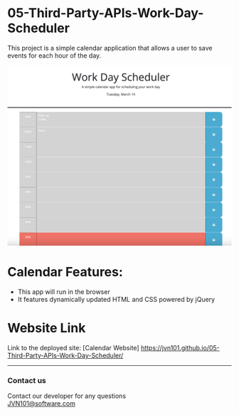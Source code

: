 # 05-Third-Party-APIs-Work-Day-Scheduler

This project is a simple calendar application that allows a user to save events for each hour of the day. 

![Calendar](04-Challenge/Assets/Calendar-screenshot.png) 


 
# Calendar Features:
 * This app will run in the browser <br />
 * It features dynamically updated HTML and CSS powered by jQuery<br />


# Website Link

 Link to the deployed site: 
 [Calendar Website] https://jvn101.github.io/05-Third-Party-APIs-Work-Day-Scheduler/
 

***
### Contact us
Contact our developer for any questions <br />
<JVN101@software.com>

